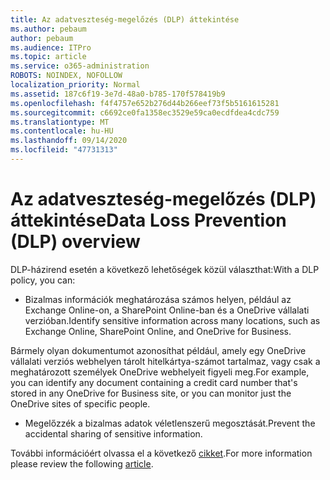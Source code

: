 ```yaml
---
title: Az adatveszteség-megelőzés (DLP) áttekintése
ms.author: pebaum
author: pebaum
ms.audience: ITPro
ms.topic: article
ms.service: o365-administration
ROBOTS: NOINDEX, NOFOLLOW
localization_priority: Normal
ms.assetid: 187c6f19-3e7d-48a0-b785-170f578419b9
ms.openlocfilehash: f4f4757e652b276d44b266eef73f5b5161615281
ms.sourcegitcommit: c6692ce0fa1358ec3529e59ca0ecdfdea4cdc759
ms.translationtype: MT
ms.contentlocale: hu-HU
ms.lasthandoff: 09/14/2020
ms.locfileid: "47731313"
---
```

# <a name="data-loss-prevention-dlp-overview"></a><span data-ttu-id="46559-102">Az adatveszteség-megelőzés (DLP) áttekintése</span><span class="sxs-lookup"><span data-stu-id="46559-102">Data Loss Prevention (DLP) overview</span></span>

<span data-ttu-id="46559-103">DLP-házirend esetén a következő lehetőségek közül választhat:</span><span class="sxs-lookup"><span data-stu-id="46559-103">With a DLP policy, you can:</span></span>

- <span data-ttu-id="46559-104">Bizalmas információk meghatározása számos helyen, például az Exchange Online-on, a SharePoint Online-ban és a OneDrive vállalati verzióban.</span><span class="sxs-lookup"><span data-stu-id="46559-104">Identify sensitive information across many locations, such as Exchange Online, SharePoint Online, and OneDrive for Business.</span></span>


<span data-ttu-id="46559-105">Bármely olyan dokumentumot azonosíthat például, amely egy OneDrive vállalati verziós webhelyen tárolt hitelkártya-számot tartalmaz, vagy csak a meghatározott személyek OneDrive webhelyeit figyeli meg.</span><span class="sxs-lookup"><span data-stu-id="46559-105">For example, you can identify any document containing a credit card number that's stored in any OneDrive for Business site, or you can monitor just the OneDrive sites of specific people.</span></span>

- <span data-ttu-id="46559-106">Megelőzzék a bizalmas adatok véletlenszerű megosztását.</span><span class="sxs-lookup"><span data-stu-id="46559-106">Prevent the accidental sharing of sensitive information.</span></span>


<span data-ttu-id="46559-107">További információért olvassa el a következő [cikket](https://docs.microsoft.com/microsoft-365/compliance/data-loss-prevention-policies).</span><span class="sxs-lookup"><span data-stu-id="46559-107">For more information please review the following [article](https://docs.microsoft.com/microsoft-365/compliance/data-loss-prevention-policies).</span></span>

